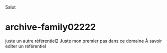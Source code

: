 Salut
# archive-family02222
juste un autre référentiel2
Juste mon premier pas dans ce domaine
À savoir éditer un référentiel
